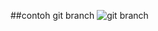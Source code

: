 ##contoh git branch
![git branch](https://user-images.githubusercontent.com/59384629/154057049-4198331f-5cda-4b6e-8695-60a39d642993.png)
